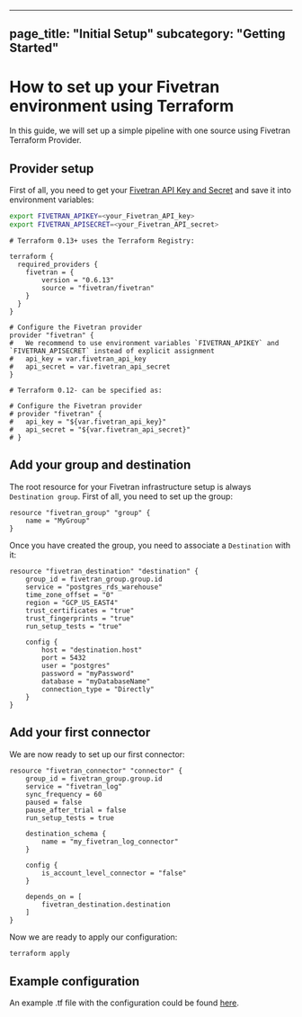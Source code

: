 ----
page_title: "Initial Setup"
subcategory: "Getting Started"
---

# How to set up your Fivetran environment using Terraform

In this guide, we will set up a simple pipeline with one source using Fivetran Terraform Provider.

## Provider setup

First of all, you need to get your [Fivetran API Key and Secret](https://fivetran.com/docs/rest-api/getting-started#gettingstarted) and save it into environment variables:

```bash
export FIVETRAN_APIKEY=<your_Fivetran_API_key>
export FIVETRAN_APISECRET=<your_Fivetran_API_secret>
```

```hcl
# Terraform 0.13+ uses the Terraform Registry:

terraform {
  required_providers {
    fivetran = {
        version = "0.6.13"                            
        source = "fivetran/fivetran"
    }
  }
}

# Configure the Fivetran provider
provider "fivetran" {
#   We recommend to use environment variables `FIVETRAN_APIKEY` and `FIVETRAN_APISECRET` instead of explicit assignment
#   api_key = var.fivetran_api_key
#   api_secret = var.fivetran_api_secret
}

# Terraform 0.12- can be specified as:

# Configure the Fivetran provider
# provider "fivetran" {
#   api_key = "${var.fivetran_api_key}"
#   api_secret = "${var.fivetran_api_secret}"
# }
```

## Add your group and destination

The root resource for your Fivetran infrastructure setup is always `Destination group`. First of all, you need to set up the group:

```hcl
resource "fivetran_group" "group" {
    name = "MyGroup"
}
```

Once you have created the group, you need to associate a `Destination` with it:

```hcl
resource "fivetran_destination" "destination" {
    group_id = fivetran_group.group.id
    service = "postgres_rds_warehouse"
    time_zone_offset = "0"
    region = "GCP_US_EAST4"
    trust_certificates = "true"
    trust_fingerprints = "true"
    run_setup_tests = "true"

    config {
        host = "destination.host"
        port = 5432
        user = "postgres"
        password = "myPassword"
        database = "myDatabaseName"
        connection_type = "Directly"
    }
}
```

## Add your first connector

We are now ready to set up our first connector:

```hcl
resource "fivetran_connector" "connector" {
    group_id = fivetran_group.group.id
    service = "fivetran_log"
    sync_frequency = 60
    paused = false 
    pause_after_trial = false
    run_setup_tests = true

    destination_schema {
        name = "my_fivetran_log_connector"
    } 

    config {
        is_account_level_connector = "false"
    }

    depends_on = [
        fivetran_destination.destination
    ]
}
```

Now we are ready to apply our configuration:

```bash
terraform apply
```

## Example configuration

An example .tf file with the configuration could be found [here](https://github.com/fivetran/terraform-provider-fivetran/tree/main/config-examples/connector_setup.tf).